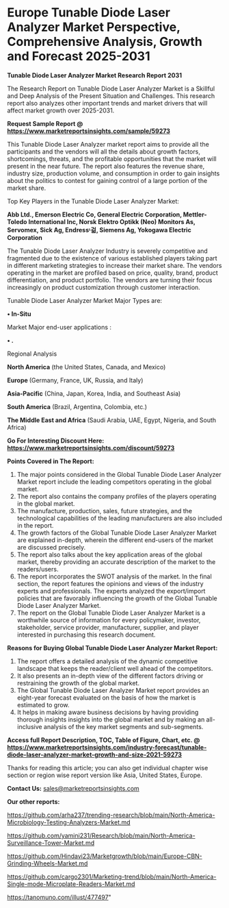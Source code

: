  # Europe Tunable Diode Laser Analyzer Market Perspective, Comprehensive Analysis, Growth and Forecast 2025-2031

<strong>Tunable Diode Laser Analyzer Market Research Report 2031</strong>

The Research Report on Tunable Diode Laser Analyzer Market is a Skillful and Deep Analysis of the Present Situation and Challenges. This research report also analyzes other important trends and market drivers that will affect market growth over 2025-2031.

<strong>Request Sample Report @ <a href=https://www.marketreportsinsights.com/sample/59273>https://www.marketreportsinsights.com/sample/59273</a></strong>

This Tunable Diode Laser Analyzer market report aims to provide all the participants and the vendors will all the details about growth factors, shortcomings, threats, and the profitable opportunities that the market will present in the near future. The report also features the revenue share, industry size, production volume, and consumption in order to gain insights about the politics to contest for gaining control of a large portion of the market share.

Top Key Players in the Tunable Diode Laser Analyzer Market:

<strong>Abb Ltd., Emerson Electric Co, General Electric Corporation, Mettler-Toledo International Inc, Norsk Elektro Optikk (Neo) Monitors As, Servomex, Sick Ag, Endressᶫ걺, Siemens Ag, Yokogawa Electric Corporation</strong>

The Tunable Diode Laser Analyzer Industry is severely competitive and fragmented due to the existence of various established players taking part in different marketing strategies to increase their market share. The vendors operating in the market are profiled based on price, quality, brand, product differentiation, and product portfolio. The vendors are turning their focus increasingly on product customization through customer interaction.

Tunable Diode Laser Analyzer Market Major Types are:

<strong>• In-Situ</strong>

Market Major end-user applications :

<strong>• .</strong>

Regional Analysis

</u><strong><b>North America</b></strong> (the United States, Canada, and Mexico)

<strong><b>Europe </b></strong>(Germany, France, UK, Russia, and Italy)

<strong><b>Asia-Pacific</b></strong> (China, Japan, Korea, India, and Southeast Asia)

<strong><b>South America</b></strong> (Brazil, Argentina, Colombia, etc.)

<strong><b>The Middle East and Africa</b></strong> (Saudi Arabia, UAE, Egypt, Nigeria, and South Africa)

<strong>Go For Interesting Discount Here: <a href=https://www.marketreportsinsights.com/discount/59273>https://www.marketreportsinsights.com/discount/59273</a></strong>

<strong>Points Covered in The Report:</strong>
<ol>
  <li>The major points considered in the Global Tunable Diode Laser Analyzer Market report include the leading competitors operating in the global market.</li>
  <li>The report also contains the company profiles of the players operating in the global market.</li>
  <li>The manufacture, production, sales, future strategies, and the technological capabilities of the leading manufacturers are also included in the report.</li>
  <li>The growth factors of the Global Tunable Diode Laser Analyzer Market are explained in-depth, wherein the different end-users of the market are discussed precisely.</li>
  <li>The report also talks about the key application areas of the global market, thereby providing an accurate description of the market to the readers/users.</li>
  <li>The report incorporates the SWOT analysis of the market. In the final section, the report features the opinions and views of the industry experts and professionals. The experts analyzed the export/import policies that are favorably influencing the growth of the Global Tunable Diode Laser Analyzer Market.</li>
  <li>The report on the Global Tunable Diode Laser Analyzer Market is a worthwhile source of information for every policymaker, investor, stakeholder, service provider, manufacturer, supplier, and player interested in purchasing this research document.</li>
</ol>
<strong>Reasons for Buying Global Tunable Diode Laser Analyzer Market Report:</strong>

<ol>
  <li>The report offers a detailed analysis of the dynamic competitive landscape that keeps the reader/client well ahead of the competitors.</li>
  <li>It also presents an in-depth view of the different factors driving or restraining the growth of the global market.</li>
  <li>The Global Tunable Diode Laser Analyzer Market report provides an eight-year forecast evaluated on the basis of how the market is estimated to grow.</li>
  <li>It helps in making aware business decisions by having providing thorough insights insights into the global market and by making an all-inclusive analysis of the key market segments and sub-segments.</li>
</ol>
<strong>Access full Report Description, TOC, Table of Figure, Chart, etc. @ <a href=https://www.marketreportsinsights.com/industry-forecast/tunable-diode-laser-analyzer-market-growth-and-size-2021-59273>https://www.marketreportsinsights.com/industry-forecast/tunable-diode-laser-analyzer-market-growth-and-size-2021-59273</a></strong>


Thanks for reading this article; you can also get individual chapter wise section or region wise report version like Asia, United States, Europe.

<strong>Contact Us:</strong>
sales@marketreportsinsights.com

<strong>Our other reports:</strong>

<a href=https://github.com/arha237/trending-research/blob/main/North-America-Microbiology-Testing-Analyzers-Market.md>https://github.com/arha237/trending-research/blob/main/North-America-Microbiology-Testing-Analyzers-Market.md</a>

<a href=https://github.com/yamini231/Research/blob/main/North-America-Surveillance-Tower-Market.md>https://github.com/yamini231/Research/blob/main/North-America-Surveillance-Tower-Market.md</a>

<a href=https://github.com/Hindavi23/Marketgrowth/blob/main/Europe-CBN-Grinding-Wheels-Market.md>https://github.com/Hindavi23/Marketgrowth/blob/main/Europe-CBN-Grinding-Wheels-Market.md</a>

<a href=https://github.com/cargo2301/Marketing-trend/blob/main/North-America-Single-mode-Microplate-Readers-Market.md>https://github.com/cargo2301/Marketing-trend/blob/main/North-America-Single-mode-Microplate-Readers-Market.md</a>

<a href=https://tanomuno.com/illust/477497>https://tanomuno.com/illust/477497</a>"
